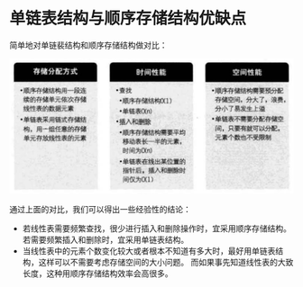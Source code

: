 单链表结构与顺序存储结构优缺点
===================================================================
简单地对单链裴结构和顺序存储结构做对比：

![3-11-1](../img/3-11-1.png)

通过上面的对比，我们可以得出一些经验性的结论：
+ 若线性表需要频繁查找，很少进行插入和删除操作时，宜采用顺序存储结构。若需要频繁插入和删除时，宜采用单链表结构。
+ 当线性表中的元素个数变化较大或者根本不知道有多大时，最好用单链表结构，这样可以不需要考虑存储空间的大小问题。
而如果事先知道线性表的大致长度，这种用顺序存储结构效率会高很多。

